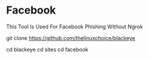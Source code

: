 # Facebook
This Tool Is Used For Facebook Phishing Without Ngrok 

git clone https://github.com/thelinuxchoice/blackeye

cd blackeye 
cd  sites 
cd facebook 
